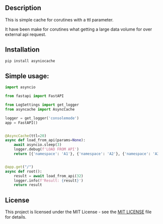 ## Description

This is simple cache for corutines with a ttl parameter.

It have been make for corutines what getting a large data volume for over external api request.

## Installation
```python
pip install asyniocache
```

## Simple usage:

```python
import asyncio

from fastapi import FastAPI

from LogSettings import get_logger
from asyncache import AsyncCache

logger = get_logger('consolemode')
app = FastAPI()


@AsyncCache(ttl=20)
async def load_from_api(params=None):
    await asyncio.sleep(3)
    logger.debug(f'LOAD FROM API')
    return [{'namespace': 'A1'}, {'namespace': 'A2'}, {'namespace': 'A3'}]


@app.get("/")
async def root():
    result = await load_from_api(32)
    logger.info(f'Result: {result}')
    return result

```

## License
This project is licensed under the MIT License - see the [MIT LICENSE](https://opensource.org/license/mit) file for details.